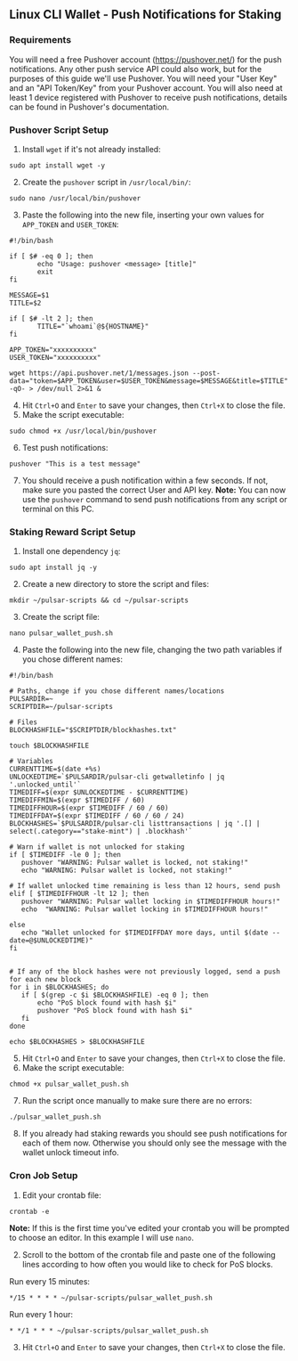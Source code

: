 ## Linux CLI Wallet - Push Notifications for Staking

### Requirements
You will need a free Pushover account (https://pushover.net/) for the push notifications. Any other push service API could also work, but for the purposes of this guide we'll use Pushover.
You will need your "User Key" and an "API Token/Key" from your Pushover account. You will also need at least 1 device registered with Pushover to receive push notifications, details can be found in Pushover's documentation.

### Pushover Script Setup 
 
1. Install `wget` if it's not already installed:
```
sudo apt install wget -y
```
2. Create the `pushover` script in `/usr/local/bin/`:
 ```
sudo nano /usr/local/bin/pushover
```
3. Paste the following into the new file, inserting your own values for `APP_TOKEN` and `USER_TOKEN`:
 ```
#!/bin/bash

if [ $# -eq 0 ]; then
        echo "Usage: pushover <message> [title]"
        exit
fi

MESSAGE=$1
TITLE=$2

if [ $# -lt 2 ]; then
        TITLE="`whoami`@${HOSTNAME}"
fi

APP_TOKEN="xxxxxxxxxx"
USER_TOKEN="xxxxxxxxxx"

wget https://api.pushover.net/1/messages.json --post-data="token=$APP_TOKEN&user=$USER_TOKEN&message=$MESSAGE&title=$TITLE" -qO- > /dev/null 2>&1 &
 ```
4. Hit `Ctrl+O` and `Enter` to save your changes, then `Ctrl+X` to close the file.
5. Make the script executable:
```
sudo chmod +x /usr/local/bin/pushover
```
6. Test push notifications:
```
pushover "This is a test message"
```
7. You should receive a push notification within a few seconds. If not, make sure you pasted the correct User and API key. 
**Note:** You can now use the `pushover` command to send push notifications from any script or terminal on this PC.


### Staking Reward Script Setup

1. Install one dependency `jq`:
```
sudo apt install jq -y
```
2. Create a new directory to store the script and files:
```
mkdir ~/pulsar-scripts && cd ~/pulsar-scripts
```
3. Create the script file:
```
nano pulsar_wallet_push.sh
```
4. Paste the following into the new file, changing the two path variables if you chose different names:
 ```
#!/bin/bash

# Paths, change if you chose different names/locations
PULSARDIR=~
SCRIPTDIR=~/pulsar-scripts

# Files
BLOCKHASHFILE="$SCRIPTDIR/blockhashes.txt"

touch $BLOCKHASHFILE

# Variables
CURRENTTIME=$(date +%s)
UNLOCKEDTIME=`$PULSARDIR/pulsar-cli getwalletinfo | jq '.unlocked_until'`
TIMEDIFF=$(expr $UNLOCKEDTIME - $CURRENTTIME)
TIMEDIFFMIN=$(expr $TIMEDIFF / 60)
TIMEDIFFHOUR=$(expr $TIMEDIFF / 60 / 60)
TIMEDIFFDAY=$(expr $TIMEDIFF / 60 / 60 / 24)
BLOCKHASHES=`$PULSARDIR/pulsar-cli listtransactions | jq '.[] | select(.category=="stake-mint") | .blockhash'`

# Warn if wallet is not unlocked for staking
if [ $TIMEDIFF -le 0 ]; then
    pushover "WARNING: Pulsar wallet is locked, not staking!"
    echo "WARNING: Pulsar wallet is locked, not staking!"

# If wallet unlocked time remaining is less than 12 hours, send push
elif [ $TIMEDIFFHOUR -lt 12 ]; then
    pushover "WARNING: Pulsar wallet locking in $TIMEDIFFHOUR hours!"
    echo  "WARNING: Pulsar wallet locking in $TIMEDIFFHOUR hours!"

else
    echo "Wallet unlocked for $TIMEDIFFDAY more days, until $(date --date=@$UNLOCKEDTIME)"
fi


# If any of the block hashes were not previously logged, send a push for each new block
for i in $BLOCKHASHES; do
    if [ $(grep -c $i $BLOCKHASHFILE) -eq 0 ]; then
        echo "PoS block found with hash $i"
        pushover "PoS block found with hash $i"
    fi
done

echo $BLOCKHASHES > $BLOCKHASHFILE
 ```
5. Hit `Ctrl+O` and `Enter` to save your changes, then `Ctrl+X` to close the file.
6. Make the script executable:
```
chmod +x pulsar_wallet_push.sh
```
7. Run the script once manually to make sure there are no errors:
```
./pulsar_wallet_push.sh
```
8. If you already had staking rewards you should see push notifications for each of them now. Otherwise you should only see the message with the wallet unlock timeout info.

### Cron Job Setup

1. Edit your crontab file:
```
crontab -e
```
**Note:** If this is the first time you've edited your crontab you will be prompted to choose an editor. In this example I will use `nano`.

2. Scroll to the bottom of the crontab file and paste one of the following lines according to how often you would like to check for PoS blocks.

Run every 15 minutes:
```
*/15 * * * * ~/pulsar-scripts/pulsar_wallet_push.sh
```
Run every 1 hour:
```
* */1 * * * ~/pulsar-scripts/pulsar_wallet_push.sh
```
3. Hit `Ctrl+O` and `Enter` to save your changes, then `Ctrl+X` to close the file.
